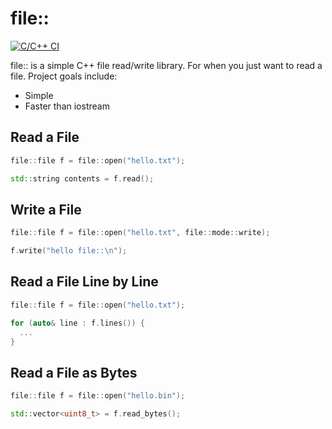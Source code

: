 # file::

[![C/C++ CI](https://github.com/cusiman7/file/actions/workflows/ci.yml/badge.svg)](https://github.com/cusiman7/file/actions/workflows/ci.yml)

file:: is a simple C++ file read/write library. For when you just want to read a file. Project goals include:

* Simple
* Faster than iostream

## Read a File

```c++
file::file f = file::open("hello.txt");

std::string contents = f.read();
```

## Write a File

```c++
file::file f = file::open("hello.txt", file::mode::write);

f.write("hello file::\n");
```

## Read a File Line by Line

```c++
file::file f = file::open("hello.txt");

for (auto& line : f.lines()) {
  ...
}
```

## Read a File as Bytes

```c++
file::file f = file::open("hello.bin");

std::vector<uint8_t> = f.read_bytes();
```
